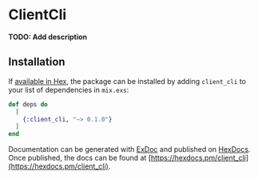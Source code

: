 # ClientCli

**TODO: Add description**

## Installation

If [available in Hex](https://hex.pm/docs/publish), the package can be installed
by adding `client_cli` to your list of dependencies in `mix.exs`:

```elixir
def deps do
  [
    {:client_cli, "~> 0.1.0"}
  ]
end
```

Documentation can be generated with [ExDoc](https://github.com/elixir-lang/ex_doc)
and published on [HexDocs](https://hexdocs.pm). Once published, the docs can
be found at [https://hexdocs.pm/client_cli](https://hexdocs.pm/client_cli).

